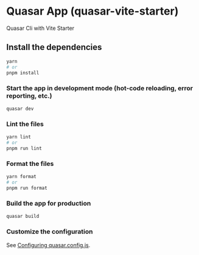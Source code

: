 # Quasar App (quasar-vite-starter)

Quasar Cli with Vite Starter

## Install the dependencies
```bash
yarn
# or
pnpm install
```

### Start the app in development mode (hot-code reloading, error reporting, etc.)
```bash
quasar dev
```


### Lint the files
```bash
yarn lint
# or
pnpm run lint
```


### Format the files
```bash
yarn format
# or
pnpm run format
```



### Build the app for production
```bash
quasar build
```

### Customize the configuration
See [Configuring quasar.config.js](https://v2.quasar.dev/quasar-cli-vite/quasar-config-js).
